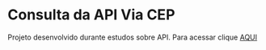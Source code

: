 # Consulta da API Via CEP

Projeto desenvolvido durante estudos sobre API.
Para acessar clique [AQUI](https://consulta-api-via-cep.vercel.app/)


